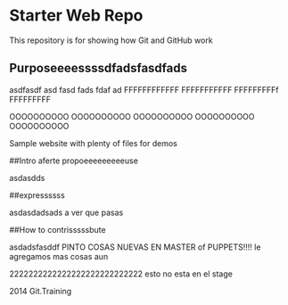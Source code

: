 # Starter Web Repo

This repository is for showing how Git and GitHub work

## Purposeeeessssdfadsfasdfads
asdfasdf
asd
fasd
fads
fdaf
ad
FFFFFFFFFFFF
FFFFFFFFFFF
FFFFFFFFFf
FFFFFFFFF

OOOOOOOOOO
OOOOOOOOOO
OOOOOOOOOO
OOOOOOOOOO
OOOOOOOOOO

Sample website with plenty of files for demos

##Intro aferte propoeeeeeeeeeuse

asdasdds

##expressssss


asdasdadsads
a ver que pasas

##How to contrisssssbute

asdadsfasddf
PINTO COSAS NUEVAS EN MASTER of PUPPETS!!!!
le agregamos mas cosas aun

2222222222222222222222222222 esto no esta en el stage

2014 Git.Training
